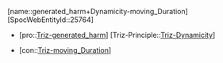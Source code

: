 ﻿---
type: TrizContradiction
aliases:
- generated_harm+Dynamicity-moving_Duration
license: CC BY-SA 4.0
copyright: https://github.com/SpocWeb
IsDeleted: false
IsReadOnly: false
Confidential: public
tags: 
- Triz/Contradiction
---
[name::generated_harm+Dynamicity-moving_Duration]
[SpocWebEntityId::25764]
+ [pro::[Triz-generated_harm](tech/Triz/Parameter/Triz-generated_harm.md)]
[Triz-Principle::[Triz-Dynamicity](tech/Triz/Principle/Triz-Dynamicity.md)]
- [con::[Triz-moving_Duration](tech/Triz/Parameter/Triz-moving_Duration.md)]

